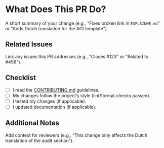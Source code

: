 # What Does This PR Do?
A short summary of your change (e.g., "Fixes broken link in `EXPLAINME.md`" or "Adds Dutch translation for the AGI template").

## Related Issues
Link any issues this PR addresses (e.g., "Closes #123" or "Related to #456").

## Checklist
- [ ] I read the [CONTRIBUTING.md](../CONTRIBUTING.md) guidelines.
- [ ] My changes follow the project’s style (lint/format checks passed).
- [ ] I tested my changes (if applicable).
- [ ] I updated documentation (if applicable).

## Additional Notes
Add context for reviewers (e.g., "This change only affects the Dutch translation of the audit section").
